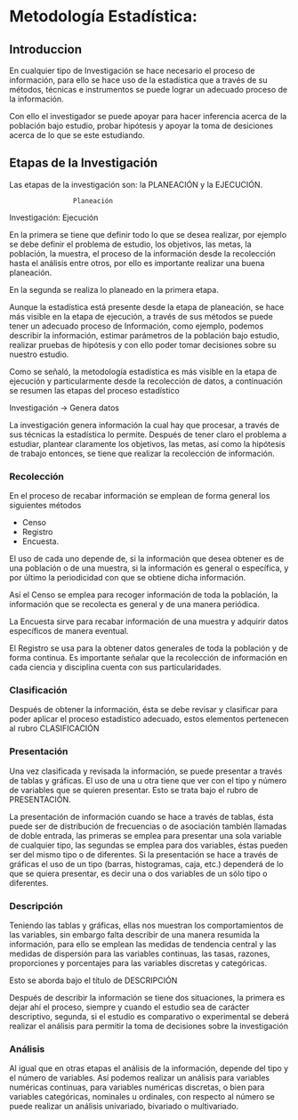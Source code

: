 # Metodología Estadística:

## Introduccion
En cualquier tipo de Investigación se hace necesario el proceso de información, 
para ello se hace uso de la estadística que a través de su métodos, técnicas e
instrumentos se puede lograr un adecuado proceso de la información.

Con ello el investigador se puede apoyar para hacer inferencia acerca de la
población bajo estudio, probar hipótesis y apoyar la toma de desiciones acerca
de lo que se este estudiando.

## Etapas de la Investigación

Las etapas de la investigación son: la PLANEACIÓN y la EJECUCIÓN.

					Planeación
Investigación:
					Ejecución

En la primera se tiene que definir todo lo que se desea realizar, por ejemplo se
debe definir el problema de estudio, los objetivos, las metas, la población, la
muestra, el proceso de la información desde la recolección hasta el análisis
entre otros, por ello es importante realizar una buena planeación.

En la segunda se realiza lo planeado en la primera etapa.

Aunque la estadística está presente desde la etapa de planeación, se hace más
visible en la etapa de ejecución, a través de sus métodos se puede tener un
adecuado proceso de Información, como ejemplo, podemos describir la información,
estimar parámetros de la población bajo estudio, realizar pruebas de hipótesis y
con ello  poder tomar decisiones sobre su nuestro estudio.

Como se señaló, la metodología estadística es más visible en la etapa de
ejecución y particularmente desde la recolección de datos, a continuación se
resumen las etapas del proceso estadístico

Investigación -> Genera datos

La investigación genera información la cual hay que procesar, a través de sus
técnicas la estadística lo permite. Después de tener claro el problema a
estudiar, plantear claramente los objetivos, las metas, así como la hipótesis
de trabajo entonces, se tiene que realizar la recolección de información.

### Recolección

En el proceso de recabar información se emplean de forma general los siguientes
métodos

- Censo
- Registro
- Encuesta.

El uso de cada uno depende de, si la información que desea obtener es de una
población o de una muestra, si la información es general o específica, y por
último la periodicidad con que se obtiene dicha información.

Así el Censo se emplea para recoger información de toda la población, la
información que se recolecta es general y de una manera periódica.

La Encuesta sirve para recabar información de una muestra y adquirir datos
específicos de manera eventual.

El Registro se usa para la obtener datos generales de toda la población y de
forma continua. Es importante señalar que la recolección de información en cada
ciencia y disciplina cuenta con sus particularidades.

### Clasificación

Después de obtener la información, ésta se debe revisar y clasificar para poder
aplicar el proceso estadístico adecuado, estos elementos pertenecen al rubro
CLASIFICACIÓN

### Presentación
Una vez clasificada y revisada la información, se puede presentar a través de
tablas y gráficas. El uso de una u otra tiene que ver con el tipo y número de
variables que se quieren presentar. Esto se trata bajo el rubro de PRESENTACIÓN.

La presentación de información cuando se hace a través de tablas, ésta puede ser
de distribución de frecuencias o de asociación también llamadas de doble
entrada, las primeras se emplea para presentar una sola variable de cualquier
tipo, las segundas se emplea para dos variables, éstas pueden ser del mismo tipo
o de  diferentes. Si la presentación se hace a través de gráficas el uso de un
tipo (barras, histogramas, caja, etc.) dependerá de lo que se quiera presentar,
es decir una o dos variables de un sólo tipo o diferentes.

### Descripción

Teniendo las tablas y gráficas, ellas nos muestran los comportamientos de las
variables, sin embargo falta describir de una manera resumida la información,
para ello se emplean las medidas de tendencia central y las medidas de
dispersión para las variables continuas, las tasas, razones, proporciones y
porcentajes para las variables discretas y categóricas.

Esto se aborda bajo el título de DESCRIPCIÓN

Después de describir la información se tiene dos situaciones, la primera es
dejar ahí el proceso, siempre y cuando el estudio sea de carácter descriptivo,
segunda, si el estudio es comparativo o experimental se deberá realizar el
análisis para permitir la toma de decisiones sobre la investigación

### Análisis

Al igual que en otras etapas el análisis de la información, depende del tipo y
el número de variables. Así podemos realizar un análisis para variables
numéricas continuas, para variables numéricas discretas, o bien para variables
categóricas, nominales u ordinales, con respecto al número se puede realizar un
análisis univariado, bivariado o multivariado.
